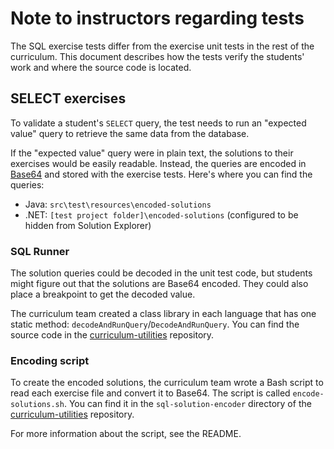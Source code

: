# Note to instructors regarding tests

The SQL exercise tests differ from the exercise unit tests in the rest of the curriculum. This document describes how the tests verify the students' work and where the source code is located.

## SELECT exercises

To validate a student's `SELECT` query, the test needs to run an "expected value" query to retrieve the same data from the database.

If the "expected value" query were in plain text, the solutions to their exercises would be easily readable. Instead, the queries are encoded in [Base64](https://en.wikipedia.org/wiki/Base64) and stored with the exercise tests. Here's where you can find the queries:

* Java: `src\test\resources\encoded-solutions`
* .NET: `[test project folder]\encoded-solutions` (configured to be hidden from Solution Explorer)

### SQL Runner

The solution queries could be decoded in the unit test code, but students might figure out that the solutions are Base64 encoded. They could also place a breakpoint to get the decoded value.

The curriculum team created a class library in each language that has one static method: `decodeAndRunQuery`/`DecodeAndRunQuery`. You can find the source code in the [curriculum-utilities](https://bitbucket.org/te-curriculum/curriculum-utilities) repository.

### Encoding script

To create the encoded solutions, the curriculum team wrote a Bash script to read each exercise file and convert it to Base64. The script is called `encode-solutions.sh`. You can find it in the `sql-solution-encoder` directory of the [curriculum-utilities](https://bitbucket.org/te-curriculum/curriculum-utilities) repository.

For more information about the script, see the README.
